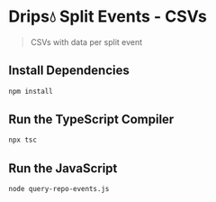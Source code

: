 # Drips💧 Split Events - CSVs

> CSVs with data per split event

## Install Dependencies

```bash
npm install
```

## Run the TypeScript Compiler

```bash
npx tsc
```

## Run the JavaScript

```bash
node query-repo-events.js
```

